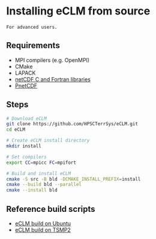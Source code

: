 # Installing eCLM from source

```{warning}
For advanced users.
```

## Requirements

* MPI compilers (e.g. OpenMPI)
* CMake
* LAPACK
* [netCDF C and Fortran libraries](https://downloads.unidata.ucar.edu/netcdf)
* [PnetCDF](https://github.com/Parallel-NetCDF/PnetCDF)

## Steps

```sh
# Download eCLM
git clone https://github.com/HPSCTerrSys/eCLM.git
cd eCLM

# Create eCLM install directory
mkdir install

# Set compilers
export CC=mpicc FC=mpifort

# Build and install eCLM
cmake -S src -B bld -DCMAKE_INSTALL_PREFIX=install
cmake --build bld --parallel
cmake --install bld
```

## Reference build scripts

- [eCLM build on Ubuntu](https://github.com/HPSCTerrSys/eCLM/blob/4d567d2d68cac0fba977914b4a9c3ba199afd0ff/.github/workflows/CI.yml#L70-L121)
- [eCLM build on TSMP2](https://github.com/HPSCTerrSys/TSMP2/blob/master/cmake/BuildeCLM.cmake)
